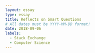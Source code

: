 ```yaml
---
layout: essay
type: essay
title: Reflects on Smart Questions
# All dates must be YYYY-MM-DD format!
date: 2018-09-06
labels:
  - Stack Exchange
  - Computer Science
---
```


